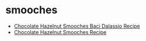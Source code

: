 # smooches

 * [Chocolate Hazelnut Smooches Baci Dalassio Recipe](index/c/chocolate-hazelnut-smooches-baci-dalassio-recipe.json)
 * [Chocolate Hazelnut Smooches Recipe](index/c/chocolate-hazelnut-smooches-recipe.json)
